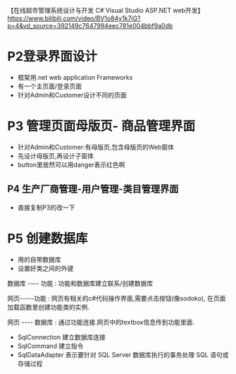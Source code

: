 【在线超市管理系统设计与开发 C# Visual Studio ASP.NET web开发】https://www.bilibili.com/video/BV1o84y1k7iG?p=4&vd_source=392149c7647994eec781e004bbf9a0db
 
# P2登录界面设计
 
 - 框架用.net web application Frameworks
 - 有一个主页面/登录页面
 - 针对Admin和Customer设计不同的页面

# P3 管理页面母版页- 商品管理界面

- 针对Admin和Customer:有母版页,包含母版页的Web窗体
- 先设计母版页,再设计子窗体
- button里居然可以用danger表示红色啊
## P4 生产厂商管理-用户管理-类目管理界面

- 直接复制P3的改一下

# P5 创建数据库

- 用的自带数据库
- 设置好类之间的外键

数据库 ---- 功能 : 功能和数据库建立联系/创建数据库

网页-----功能 : 网页有相关的c#代码操作界面,需要点击按钮(像sodoko), 在页面加载函数里创建功能类的实例.

网页 ---- 数据库 : 通过功能连接.网页中的textbox信息传到功能里面.

- SqlConnection 建立数据库连接
- SqlCommand 建立指令
- SqlDataAdapter 表示要针对 SQL Server 数据库执行的事务处理 SQL 语句或存储过程

 
 
